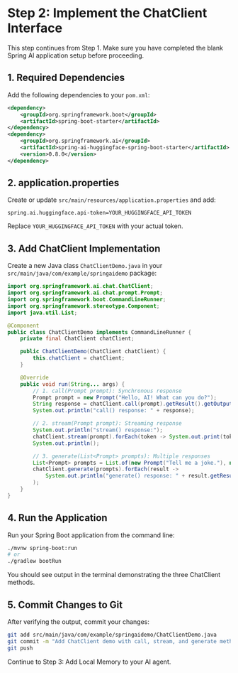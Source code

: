 # Step 2: Implement the ChatClient Interface

This step continues from Step 1. Make sure you have completed the blank Spring AI application setup before proceeding.

## 1. Required Dependencies
Add the following dependencies to your `pom.xml`:
```xml
<dependency>
    <groupId>org.springframework.boot</groupId>
    <artifactId>spring-boot-starter</artifactId>
</dependency>
<dependency>
    <groupId>org.springframework.ai</groupId>
    <artifactId>spring-ai-huggingface-spring-boot-starter</artifactId>
    <version>0.8.0</version>
</dependency>
```

## 2. application.properties
Create or update `src/main/resources/application.properties` and add:
```
spring.ai.huggingface.api-token=YOUR_HUGGINGFACE_API_TOKEN
```
Replace `YOUR_HUGGINGFACE_API_TOKEN` with your actual token.

## 3. Add ChatClient Implementation
Create a new Java class `ChatClientDemo.java` in your `src/main/java/com/example/springaidemo` package:

```java
import org.springframework.ai.chat.ChatClient;
import org.springframework.ai.chat.prompt.Prompt;
import org.springframework.boot.CommandLineRunner;
import org.springframework.stereotype.Component;
import java.util.List;

@Component
public class ChatClientDemo implements CommandLineRunner {
    private final ChatClient chatClient;

    public ChatClientDemo(ChatClient chatClient) {
        this.chatClient = chatClient;
    }

    @Override
    public void run(String... args) {
        // 1. call(Prompt prompt): Synchronous response
        Prompt prompt = new Prompt("Hello, AI! What can you do?");
        String response = chatClient.call(prompt).getResult().getOutput();
        System.out.println("call() response: " + response);

        // 2. stream(Prompt prompt): Streaming response
        System.out.println("stream() response:");
        chatClient.stream(prompt).forEach(token -> System.out.print(token.getOutput()));
        System.out.println();

        // 3. generate(List<Prompt> prompts): Multiple responses
        List<Prompt> prompts = List.of(new Prompt("Tell me a joke."), new Prompt("What's the weather today?"));
        chatClient.generate(prompts).forEach(result ->
            System.out.println("generate() response: " + result.getResult().getOutput())
        );
    }
}
```

## 4. Run the Application
Run your Spring Boot application from the command line:
```sh
./mvnw spring-boot:run
# or
./gradlew bootRun
```
You should see output in the terminal demonstrating the three ChatClient methods.

## 5. Commit Changes to Git
After verifying the output, commit your changes:
```sh
git add src/main/java/com/example/springaidemo/ChatClientDemo.java
git commit -m "Add ChatClient demo with call, stream, and generate methods"
git push
```

Continue to Step 3: Add Local Memory to your AI agent.
